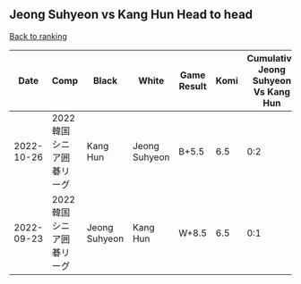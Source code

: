 ## Jeong Suhyeon vs Kang Hun Head to head

[Back to ranking](../../index.md)




| **Date** | **Comp** | **Black** | **White** | **Game Result** | **Komi** | **Cumulative Jeong Suhyeon Vs Kang Hun** | **Jeong Suhyeon Streak** | **Kang Hun Streak** | 
| --- | --- | --- | --- | --- | --- | --- | --- | --- |
| 2022-10-26 | 2022韓国シニア囲碁リーグ | Kang Hun | Jeong Suhyeon | B+5.5 | 6.5 | 0:2 | 0 | 2 | 
| 2022-09-23 | 2022韓国シニア囲碁リーグ | Jeong Suhyeon | Kang Hun | W+8.5 | 6.5 | 0:1 | 0 | 1 |




